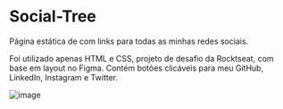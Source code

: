 # Social-Tree
Página estática de com links para todas as minhas redes sociais.

Foi utilizado apenas HTML e CSS, projeto de desafio da Rocktseat, com base em layout no Figma.
Contém botões clicáveis para meu GitHub, LinkedIn, Instagram e Twitter.

![image](https://user-images.githubusercontent.com/95057393/231875824-c7eb3dbb-bff7-46ec-be71-802c13853bbc.png)

